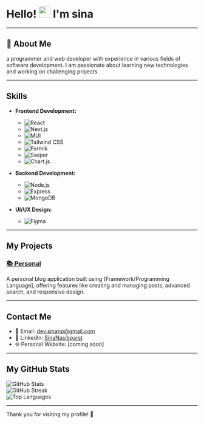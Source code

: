 # Hello! <img src="https://media.giphy.com/media/hvRJCLFzcasrR4ia7z/giphy.gif" width="30px"> I'm sina

---

## 💫 About Me

 a programmer and web developer with experience in various fields of software development. I am passionate about learning new technologies and working on challenging projects.

---

## Skills

- **Frontend Development:**
  - ![React](https://img.shields.io/badge/-React-61DAFB?style=flat&logo=react&logoColor=white)
  - ![Next.js](https://img.shields.io/badge/-Next.js-000000?style=flat&logo=next.js&logoColor=white)
  - ![MUI](https://img.shields.io/badge/-MUI-007FFF?style=flat&logo=mui&logoColor=white)
  - ![Tailwind CSS](https://img.shields.io/badge/-Tailwind%20CSS-38B2AC?style=flat&logo=tailwind-css&logoColor=white)
  - ![Formik](https://img.shields.io/badge/-Formik-FF69B4?style=flat&logo=formik&logoColor=white)
  - ![Swiper](https://img.shields.io/badge/-Swiper-6332F6?style=flat&logo=swiper&logoColor=white)
  - ![Chart.js](https://img.shields.io/badge/-Chart.js-FF6384?style=flat&logo=chartdotjs&logoColor=white)

- **Backend Development:**
  - ![Node.js](https://img.shields.io/badge/-Node.js-339933?style=flat&logo=node.js&logoColor=white)
  - ![Express](https://img.shields.io/badge/-Express-000000?style=flat&logo=express&logoColor=white)
  - ![MongoDB](https://img.shields.io/badge/-MongoDB-47A248?style=flat&logo=mongodb&logoColor=white)

- **UI/UX Design:**
  - ![Figma](https://img.shields.io/badge/-Figma-F24E1E?style=flat&logo=figma&logoColor=white)

---

## My Projects

### [📚 Personal](https://github.com/devblp/blp-personnel)

A personal blog application built using [Framework/Programming Language], offering features like creating and managing posts, advanced search, and responsive design.

---

## Contact Me

- 📧 Email: [dev.sinanp@gmail.com](mailto:dev.sinanp@gmail.com)
- 💼 LinkedIn: [SinaNasibparst](https://www.linkedin.com/in/sina-nasibparst)
- 🌐 Personal Website: [coming soon]

---

## My GitHub Stats
![GitHub Stats](https://github-readme-stats.vercel.app/api?username=devblp&theme=radical&hide_border=false&include_all_commits=true&count_private=true&title_color=2ecc71)
<br/>
![GitHub Streak](https://github-readme-streak-stats.herokuapp.com/?user=devblp&theme=dark&hide_border=false&title_color=2ecc71)
<br/>
![Top Languages](https://github-readme-stats.vercel.app/api/top-langs/?username=devblp&theme=radical&hide_border=false&include_all_commits=true&count_private=true&layout=compact&title_color=2ecc71)

---

Thank you for visiting my profile! 🌟
